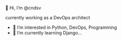 👋 Hi, I’m @cndsv

currently working as a DevOps architect

- 👀 I’m interested in Python, DevOps, Programming
- 🌱 I’m currently learning Django...

<!---
- 💞️ I’m looking to collaborate on ...
- 📫 How to reach me ...
--->
<!---
cndsv/cndsv is a ✨ special ✨ repository because its `README.md` (this file) appears on your GitHub profile.
You can click the Preview link to take a look at your changes.
--->
